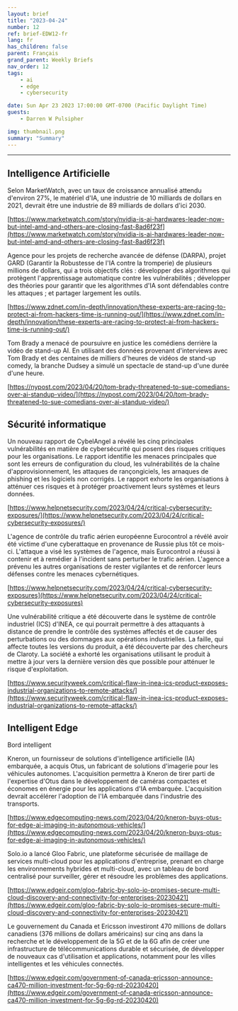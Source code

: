 ```yaml
---
layout: brief
title: "2023-04-24"
number: 12
ref: brief-EDW12-fr
lang: fr
has_children: false
parent: Français
grand_parent: Weekly Briefs
nav_order: 12
tags:
    - ai
    - edge
    - cybersecurity

date: Sun Apr 23 2023 17:00:00 GMT-0700 (Pacific Daylight Time)
guests:
    - Darren W Pulsipher

img: thumbnail.png
summary: "Summary"
---
```




---

## Intelligence Artificielle

Selon MarketWatch, avec un taux de croissance annualisé attendu d'environ 27%, le matériel d'IA, une industrie de 10 milliards de dollars en 2021, devrait être une industrie de 89 milliards de dollars d'ici 2030.

[https://www.marketwatch.com/story/nvidia-is-ai-hardwares-leader-now-but-intel-amd-and-others-are-closing-fast-8ad6f23f](https://www.marketwatch.com/story/nvidia-is-ai-hardwares-leader-now-but-intel-amd-and-others-are-closing-fast-8ad6f23f)

Agence pour les projets de recherche avancée de défense (DARPA), projet GARD (Garantir la Robustesse de l'IA contre la tromperie) de plusieurs millions de dollars, qui a trois objectifs clés : développer des algorithmes qui protègent l'apprentissage automatique contre les vulnérabilités ; développer des théories pour garantir que les algorithmes d'IA sont défendables contre les attaques ; et partager largement les outils.

[https://www.zdnet.com/in-depth/innovation/these-experts-are-racing-to-protect-ai-from-hackers-time-is-running-out/](https://www.zdnet.com/in-depth/innovation/these-experts-are-racing-to-protect-ai-from-hackers-time-is-running-out/)

Tom Brady a menacé de poursuivre en justice les comédiens derrière la vidéo de stand-up AI. En utilisant des données provenant d'interviews avec Tom Brady et des centaines de milliers d'heures de vidéos de stand-up comedy, la branche Dudsey a simulé un spectacle de stand-up d'une durée d'une heure.

[https://nypost.com/2023/04/20/tom-brady-threatened-to-sue-comedians-over-ai-standup-video/](https://nypost.com/2023/04/20/tom-brady-threatened-to-sue-comedians-over-ai-standup-video/)

## Sécurité informatique

Un nouveau rapport de CybelAngel a révélé les cinq principales vulnérabilités en matière de cybersécurité qui posent des risques critiques pour les organisations. Le rapport identifie les menaces principales que sont les erreurs de configuration du cloud, les vulnérabilités de la chaîne d'approvisionnement, les attaques de rançongiciels, les arnaques de phishing et les logiciels non corrigés. Le rapport exhorte les organisations à atténuer ces risques et à protéger proactivement leurs systèmes et leurs données.

[https://www.helpnetsecurity.com/2023/04/24/critical-cybersecurity-exposures/](https://www.helpnetsecurity.com/2023/04/24/critical-cybersecurity-exposures/)

L'agence de contrôle du trafic aérien européenne Eurocontrol a révélé avoir été victime d'une cyberattaque en provenance de Russie plus tôt ce mois-ci. L'attaque a visé les systèmes de l'agence, mais Eurocontrol a réussi à contenir et à remédier à l'incident sans perturber le trafic aérien. L'agence a prévenu les autres organisations de rester vigilantes et de renforcer leurs défenses contre les menaces cybernétiques.

[https://www.helpnetsecurity.com/2023/04/24/critical-cybersecurity-exposures](https://www.helpnetsecurity.com/2023/04/24/critical-cybersecurity-exposures)

Une vulnérabilité critique a été découverte dans le système de contrôle industriel (ICS) d'INEA, ce qui pourrait permettre à des attaquants à distance de prendre le contrôle des systèmes affectés et de causer des perturbations ou des dommages aux opérations industrielles. La faille, qui affecte toutes les versions du produit, a été découverte par des chercheurs de Claroty. La société a exhorté les organisations utilisant le produit à mettre à jour vers la dernière version dès que possible pour atténuer le risque d'exploitation.

[https://www.securityweek.com/critical-flaw-in-inea-ics-product-exposes-industrial-organizations-to-remote-attacks/](https://www.securityweek.com/critical-flaw-in-inea-ics-product-exposes-industrial-organizations-to-remote-attacks/)

## Intelligent Edge

Bord intelligent

Kneron, un fournisseur de solutions d'intelligence artificielle (IA) embarquée, a acquis Otus, un fabricant de solutions d'imagerie pour les véhicules autonomes. L'acquisition permettra à Kneron de tirer parti de l'expertise d'Otus dans le développement de caméras compactes et économes en énergie pour les applications d'IA embarquée. L'acquisition devrait accélérer l'adoption de l'IA embarquée dans l'industrie des transports.

[https://www.edgecomputing-news.com/2023/04/20/kneron-buys-otus-for-edge-ai-imaging-in-autonomous-vehicles/](https://www.edgecomputing-news.com/2023/04/20/kneron-buys-otus-for-edge-ai-imaging-in-autonomous-vehicles/)

Solo.io a lancé Gloo Fabric, une plateforme sécurisée de maillage de services multi-cloud pour les applications d'entreprise, prenant en charge les environnements hybrides et multi-cloud, avec un tableau de bord centralisé pour surveiller, gérer et résoudre les problèmes des applications.

[https://www.edgeir.com/gloo-fabric-by-solo-io-promises-secure-multi-cloud-discovery-and-connectivity-for-enterprises-20230421](https://www.edgeir.com/gloo-fabric-by-solo-io-promises-secure-multi-cloud-discovery-and-connectivity-for-enterprises-20230421)

Le gouvernement du Canada et Ericsson investiront 470 millions de dollars canadiens (376 millions de dollars américains) sur cinq ans dans la recherche et le développement de la 5G et de la 6G afin de créer une infrastructure de télécommunications durable et sécurisée, de développer de nouveaux cas d'utilisation et applications, notamment pour les villes intelligentes et les véhicules connectés.

[https://www.edgeir.com/government-of-canada-ericsson-announce-ca470-million-investment-for-5g-6g-rd-20230420](https://www.edgeir.com/government-of-canada-ericsson-announce-ca470-million-investment-for-5g-6g-rd-20230420)


